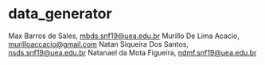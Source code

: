 # data_generator

Max Barros de Sales, mbds.snf19@uea.edu.br
Murillo De Lima Acacio, murilloaccacio@gmail.com
Natan Siqueira Dos Santos, nsds.snf19@uea.edu.br
Natanael da Mota Figueira, ndmf.snf19@uea.edu.br
